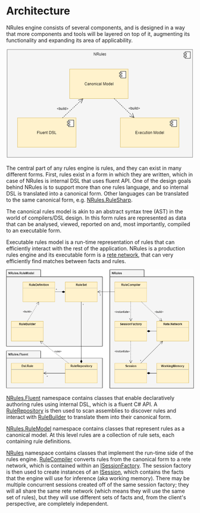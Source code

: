 # Architecture

NRules engine consists of several components, and is designed in a way that more components and tools will be layered on top of it, augmenting its functionality and expanding its area of applicability.

![NRules Components](../images/NRules-Components.png)

The central part of any rules engine is rules, and they can exist in many different forms.
First, rules exist in a form in which they are written, which in case of NRules is internal DSL that uses fluent API.
One of the design goals behind NRules is to support more than one rules language, and so internal DSL is translated into a canonical form.
Other languages can be translated to the same canonical form, e.g. [NRules.RuleSharp](https://github.com/NRules/NRules.Language).

The canonical rules model is akin to an abstract syntax tree (AST) in the world of compilers/DSL design.
In this form rules are represented as data that can be analysed, viewed, reported on and, most importantly, compiled to an executable form.

Executable rules model is a run-time representation of rules that can efficiently interact with the rest of the application.
NRules is a production rules engine and its executable form is a [rete network](http://en.wikipedia.org/wiki/Rete_algorithm), that can very efficiently find matches between facts and rules.

![NRules Architecture](../images/NRules-Architecture.png)

[NRules.Fluent](xref:NRules.Fluent) namespace contains classes that enable declaratively authoring rules using internal DSL, which is a fluent C# API.
A [RuleRepository](xref:NRules.Fluent.RuleRepository) is then used to scan assemblies to discover rules and interact with [RuleBuilder](xref:NRules.RuleModel.Builders.RuleBuilder) to translate them into their canonical form.

[NRules.RuleModel](xref:NRules.RuleModel) namespace contains classes that represent rules as a canonical model. At this level rules are a collection of rule sets, each containing rule definitions.

[NRules](xref:NRules) namespace contains classes that implement the run-time side of the rules engine.
[RuleCompiler](xref:NRules.RuleCompiler) converts rules from the canonical form to a rete network, which is contained within an [ISessionFactory](xref:NRules.ISessionFactory).
The session factory is then used to create instances of an [ISession](xref:NRules.ISession), which contains the facts that the engine will use for inference (aka working memory).
There may be multiple concurrent sessions created off of the same session factory; they will all share the same rete network (which means they will use the same set of rules), 
but they will use different sets of facts and, from the client's perspective, are completely independent.
